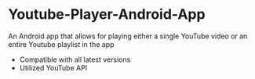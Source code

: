 # Youtube-Player-Android-App

An Android app that allows for playing either a single YouTube video or an entire Youtube playlist in the app
- Compatible with all latest versions 
- Utilized YouTube API
